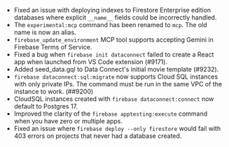- Fixed an issue with deploying indexes to Firestore Enterprise edition databases where explicit `__name__` fields could be incorrectly handled.
- The `experimental:mcp` command has been renamed to `mcp`. The old name is now an alias.
- `firebase_update_environment` MCP tool supports accepting Gemini in Firebase Terms of Service.
- Fixed a bug when `firebase init dataconnect` failed to create a React app when launched from VS Code extension (#9171).
- Added seed_data.gql to Data Connect's initial movie template (#9232).
- `firebase dataconnect:sql:migrate` now supports Cloud SQL instances with only private IPs. The command must be run in the same VPC of the instance to work. (##9200)
- CloudSQL instances created with `firebase dataconnect:connect` now default to Postgres 17.
- Improved the clarity of the `firebase apptesting:execute` command when you have zero or multiple apps.
- Fixed an issue where `firebase deploy --only firestore` would fail with 403 errors on projects that never had a database created.
